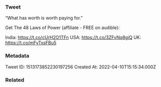 ### Tweet
“What has worth is worth paying for.”

Get The 48 Laws of Power (affiliate - FREE on audible):

India: https://t.co/cUrH2O1TFn
USA: https://t.co/3ZFvNq8giQ
UK: https://t.co/mFyTxsFBu5

### Metadata
Tweet ID: 1513173852230197256
Created At: 2022-04-10T15:15:34.000Z

### Related


